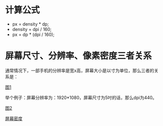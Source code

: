 # 计算公式
- px = density * dp;
- density = dpi / 160;
- px = dp * (dpi / 160);

# 屏幕尺寸、分辨率、像素密度三者关系
通常情况下，一部手机的分辨率是宽x高，屏幕大小是以寸为单位，那么三者的关系是：

[图1](https://mmbiz.qpic.cn/mmbiz_png/5EcwYhllQOgM19n6iawpWQRCfcibxicoBYG51prmqwNCLAVALyK5Rhv4uSbrU5FQKQL6bZI3iaibTJaz3NMpEQ8zWAA/640?wx_fmt=png&tp=webp&wxfrom=5&wx_lazy=1&wx_co=1)

举个例子：屏幕分辨率为：1920*1080，屏幕尺寸为5吋的话，那么dpi为440。

[图2](https://mmbiz.qpic.cn/mmbiz_png/5EcwYhllQOgM19n6iawpWQRCfcibxicoBYG0aE9VoUJylxjwZHClXzKeeiadnQyvpLwsyZfES4axmPkmrwZ1jtyibKA/640?wx_fmt=png&tp=webp&wxfrom=5&wx_lazy=1&wx_co=1)

[屏幕密度](https://img-blog.csdn.net/20160120160913200)